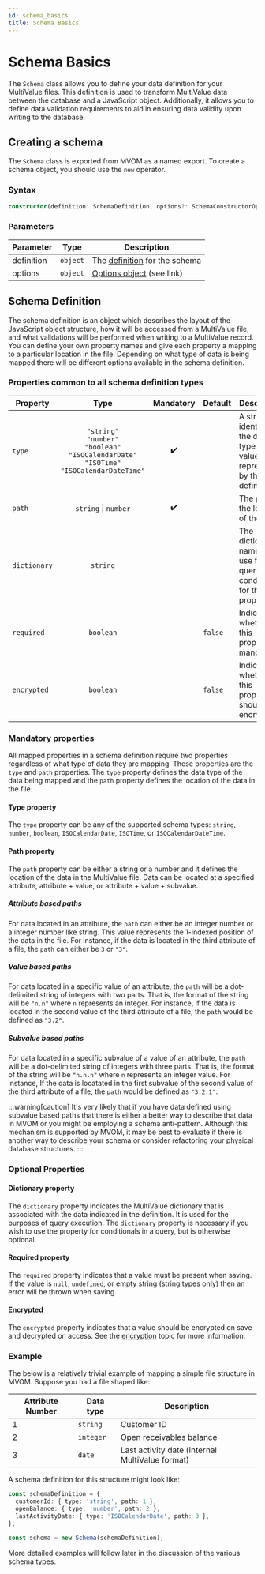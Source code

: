 ```yaml
---
id: schema_basics
title: Schema Basics
---
```


# Schema Basics

The `Schema` class allows you to define your data definition for your MultiValue files. This definition is used to transform MultiValue data between the database and a JavaScript object. Additionally, it allows you to define data validation requirements to aid in ensuring data validity upon writing to the database.

## Creating a schema

The `Schema` class is exported from MVOM as a named export. To create a schema object, you should use the `new` operator.

### Syntax

```ts
constructor(definition: SchemaDefinition, options?: SchemaConstructorOptions): Schema
```

### Parameters

| Parameter  | Type     | Description                                         |
| ---------- | -------- | --------------------------------------------------- |
| definition | `object` | The [definition](#schema-definition) for the schema |
| options    | `object` | [Options object](./schema_options) (see link)       |

## Schema Definition

The schema definition is an object which describes the layout of the JavaScript object structure, how it will be accessed from a MultiValue file, and what validations will be performed when writing to a MultiValue record. You can define your own property names and give each property a mapping to a particular location in the file. Depending on what type of data is being mapped there will be different options available in the schema definition.

### Properties common to all schema definition types

| Property     |                                                     Type                                                      |     Mandatory      | Default | Description                                                                    |
| ------------ | :-----------------------------------------------------------------------------------------------------------: | :----------------: | ------- | ------------------------------------------------------------------------------ |
| `type`       | `"string"`<br/>`"number"`<br/>`"boolean"`<br/>`"ISOCalendarDate"`<br/>`"ISOTime"`<br/>`"ISOCalendarDateTime"` | :heavy_check_mark: |         | A string identifying the data type of the value represented by this definition |
| `path`       |                                             `string` \| `number`                                              | :heavy_check_mark: |         | The [path](#path-property) to the location of the data                         |
| `dictionary` |                                                   `string`                                                    |                    |         | The dictionary name to use for query conditionals for this property            |
| `required`   |                                                   `boolean`                                                   |                    | `false` | Indicate whether this property is mandatory                                    |
| `encrypted`  |                                                   `boolean`                                                   |                    | `false` | Indicate whether this property should be encrypted                             |

### Mandatory properties

All mapped properties in a schema definition require two properties regardless of what type of data they are mapping. These properties are the `type` and `path` properties. The `type` property defines the data type of the data being mapped and the `path` property defines the location of the data in the file.

#### Type property

The `type` property can be any of the supported schema types: `string`, `number`, `boolean`, `ISOCalendarDate`, `ISOTime`, or `ISOCalendarDateTime`.

#### Path property

The `path` property can be either a string or a number and it defines the location of the data in the MultiValue file. Data can be located at a specified attribute, attribute + value, or attribute + value + subvalue.

##### Attribute based paths

For data located in an attribute, the `path` can either be an integer number or a integer number like string. This value represents the 1-indexed position of the data in the file. For instance, if the data is located in the third attribute of a file, the `path` can either be `3` or `"3"`.

##### Value based paths

For data located in a specific value of an attribute, the `path` will be a dot-delimited string of integers with two parts. That is, the format of the string will be `"n.n"` where `n` represents an integer. For instance, if the data is located in the second value of the third attribute of a file, the `path` would be defined as `"3.2"`.

##### Subvalue based paths

For data located in a specific subvalue of a value of an attribute, the `path` will be a dot-delimited string of integers with three parts. That is, the format of the string will be `"n.n.n"` where `n` represents an integer value. For instance, If the data is locatated in the first subvalue of the second value of the third attribute of a file, the `path` would be defined as `"3.2.1"`.

:::warning[caution]
It's very likely that if you have data defined using subvalue based paths that there is either a better way to describe that data in MVOM or you might be employing a schema anti-pattern. Although this mechanism is supported by MVOM, it may be best to evaluate if there is another way to describe your schema or consider refactoring your physical database structures.
:::

### Optional Properties

#### Dictionary property

The `dictionary` property indicates the MultiValue dictionary that is associated with the data indicated in the definition. It is used for the purposes of query execution. The `dictionary` property is necessary if you wish to use the property for conditionals in a query, but is otherwise optional.

#### Required property

The `required` property indicates that a value must be present when saving. If the value is `null`, `undefined`, or empty string (string types only) then an error will be thrown when saving.

#### Encrypted

The `encrypted` property indicates that a value should be encrypted on save and decrypted on access. See the [encryption](./schema_encryption) topic for more information.

### Example

The below is a relatively trivial example of mapping a simple file structure in MVOM. Suppose you had a file shaped like:

| Attribute Number | Data type | Description                                     |
| ---------------- | --------- | ----------------------------------------------- |
| 1                | `string`  | Customer ID                                     |
| 2                | `integer` | Open receivables balance                        |
| 3                | `date`    | Last activity date (internal MultiValue format) |

A schema definition for this structure might look like:

```ts
const schemaDefinition = {
  customerId: { type: 'string', path: 1 },
  openBalance: { type: 'number', path: 2 },
  lastActivityDate: { type: 'ISOCalendarDate', path: 3 },
};

const schema = new Schema(schemaDefinition);
```

More detailed examples will follow later in the discussion of the various schema types.
